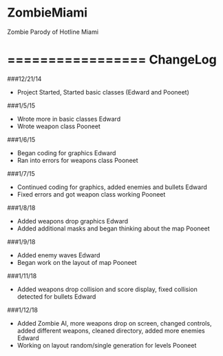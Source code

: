 ZombieMiami
===========

Zombie Parody of Hotline Miami

=================
ChangeLog
=================
###12/21/14 
* Project Started, Started basic classes (Edward and Pooneet)

###1/5/15 
* Wrote more in basic classes Edward
* Wrote weapon class Pooneet

###1/6/15 
* Began coding for graphics Edward
* Ran into errors for weapons class Pooneet

###1/7/15 
* Continued coding for graphics, added enemies and bullets Edward
* Fixed errors and got weapon class working Pooneet

###1/8/18 
* Added weapons drop graphics Edward
* Added additional masks and began thinking about the map Pooneet

###1/9/18 
* Added enemy waves Edward
* Began work on the layout of map Pooneet

###1/11/18 
* Added weapons drop collision and score display, fixed collision detected for bullets Edward

###1/12/18 
* Added Zombie AI, more weapons drop on screen, changed controls, added different weapons, cleaned directory, added more enemies Edward
* Working on layout random/single generation for levels Pooneet
